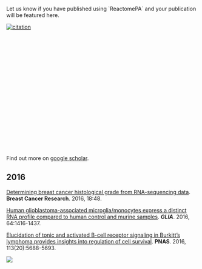 <!-- AddToAny BEGIN -->
<div class="a2a_kit a2a_kit_size_32 a2a_default_style">
<a class="a2a_dd" href="//www.addtoany.com/share"></a>
<a class="a2a_button_facebook"></a>
<a class="a2a_button_twitter"></a>
<a class="a2a_button_google_plus"></a>
</div>
<script async src="//static.addtoany.com/menu/page.js"></script>
<!-- AddToAny END -->


<link rel="stylesheet" href="https://guangchuangyu.github.io/css/academicons.min.css">
<br>
Let us know if you have published using `ReactomePA` and your publication will be featured here.

[![citation](https://img.shields.io/badge/cited%20by-7-blue.svg?style=flat)](https://scholar.google.com.hk/scholar?oi=bibs&hl=en&cites=3311691878690959578)

<link rel='stylesheet' href=https://guangchuangyu.github.io/resume/css/morris.css>
<script src='https://guangchuangyu.github.io/resume/css/jquery.min.js' type='text/javascript'></script>
<script src='https://guangchuangyu.github.io/resume/css/raphael-min.js' type='text/javascript'></script>
<script src='https://guangchuangyu.github.io/resume/css/morris-0.4.2.min.js' type='text/javascript'></script>


<style>
  .rChart {
    display: block;
    margin-left: auto; 
    margin-right: auto;
    width: 800px;
    height: 300px;
  }  
  </style>

<div id = 'chart2f105e683bd7' class = 'rChart morris'></div>
<script type='text/javascript'>
    var chartParams = {
 "element": "chart2f105e683bd7",
"width":            800,
"height":            400,
"xkey": "year",
"ykeys": [
 "cites" 
],
"data": [
 {
 "year": 2015,
"cites":              1,
"pubid": "8d8msizDQcsC" 
},
{
 "year": 2016,
"cites":              6,
"pubid": "8d8msizDQcsC" 
} 
],
"id": "chart2f105e683bd7",
"labels": "cites" 
},
      chartType = "Bar"
    new Morris[chartType](chartParams)
</script>


Find out more on [<i class="ai ai-google-scholar"></i> google scholar](https://scholar.google.com/scholar?oi=bibs&hl=en&cites=3311691878690959578,6738461774991615090).


## 2016

[Determining breast cancer histological grade from RNA-sequencing data](http://dx.doi.org/10.1186/s13058-016-0710-8). **Breast Cancer Research**. 2016, 18:48.

[Human glioblastoma-associated microglia/monocytes express a distinct RNA profile compared to human control and murine samples](http://dx.doi.org/10.1002/glia.23014). __*GLIA*__. 2016, 64:1416-1437.

[Elucidation of tonic and activated B-cell receptor signaling in Burkitt’s lymphoma provides insights into regulation of cell survival](http://dx.doi.org/10.1073/pnas.1601053113). **PNAS**. 2016, 113(20):5688-5693.

![](featured_img/pnas_F4.large.jpg)

